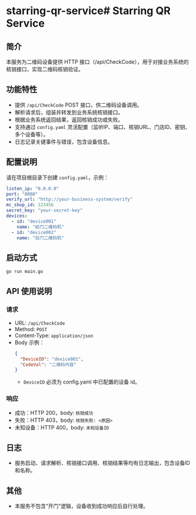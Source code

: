 # starring-qr-service# Starring QR Service

## 简介
本服务为二维码设备提供 HTTP 接口（/api/CheckCode），用于对接业务系统的核销接口，实现二维码核销验证。

## 功能特性
- 提供 `/api/CheckCode` POST 接口，供二维码设备调用。
- 解析请求后，组装并转发到业务系统核销接口。
- 根据业务系统返回结果，返回核销成功或失败。
- 支持通过 `config.yaml` 灵活配置（监听IP、端口、核销URL、门店ID、密钥、多个设备等）。
- 日志记录关键事件与错误，包含设备信息。

## 配置说明
请在项目根目录下创建 `config.yaml`，示例：

```yaml
listen_ip: "0.0.0.0"
port: "8080"
verify_url: "http://your-business-system/verify"
mc_shop_id: 123456
secret_key: "your-secret-key"
devices:
  - id: "device001"
    name: "前门二维码机"
  - id: "device002"
    name: "后门二维码机"
```

## 启动方式
```bash
go run main.go
```

## API 使用说明
### 请求
- URL: `/api/CheckCode`
- Method: `POST`
- Content-Type: `application/json`
- Body 示例：
  ```json
  {
    "DeviceID": "device001",
    "CodeVal": "二维码内容"
  }
  ```
  - `DeviceID` 必须为 config.yaml 中已配置的设备 id。

### 响应
- 成功：HTTP 200，body: `核销成功`
- 失败：HTTP 403，body: `核销失败: <原因>`
- 未知设备：HTTP 400，body: `未知设备ID`

## 日志
- 服务启动、请求解析、核销接口调用、核销结果等均有日志输出，包含设备ID和名称。

## 其他
- 本服务不包含“开门”逻辑，设备收到成功响应后自行处理。
